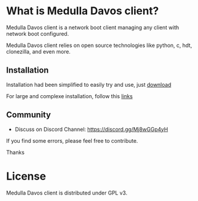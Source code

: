 # What is Medulla Davos client?
 
Medulla Davos client is a network boot client managing any client with network boot configured.

Medulla Davos client relies on open source technologies like python, c, hdt, clonezilla, and even more.

## Installation

Installation had been simplified to easily try and use, just [download](https://medulla-tech.io/dl/)

For large and complexe installation, follow this [links](https://github.com/medulla-tech/integration//blob/main/README.md)

## Community

* Discuss on Discord Channel: https://discord.gg/Mj8wGGp4yH

If you find some errors, please feel free to contribute.

Thanks

# License

Medulla Davos client is distributed under GPL v3. 
